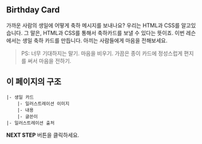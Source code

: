 ## Birthday Card
가까운 사람의 생일에 어떻게 축하 메시지를 보내나요? 우리는 HTML과 CSS를 알고있습니다.
그 말은, HTML과 CSS를 통해서 축하카드를 보낼 수 있다는 뜻이죠. 
이번 레슨에서는 생일 축하 카드를 만듭니다. 아끼는 사람들에게 마음을 전해보세요.
> PS: 너무 기대하지는 말기. 마음을 비우기. 가끔은 종이 카드에 정성스럽게 편지를 써서 마음을 전하기. 



## 이 페이지의 구조
```
|- 생일 카드
    |- 일러스트레이션 이미지
    |- 내용
    |- 글쓴이
|- 일러스트레이션 출처
```



**NEXT STEP** 버튼을 클릭하세요.